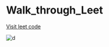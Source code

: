 # Walk_through_Leet

[Visit leet code](https://leetcode.com/KRISH_7/)

![d](https://github.com/KRISHNA-663/Walk_through_Leet/assets/93438911/040b2dd7-d5b2-463e-b631-68c9f850ec73)

